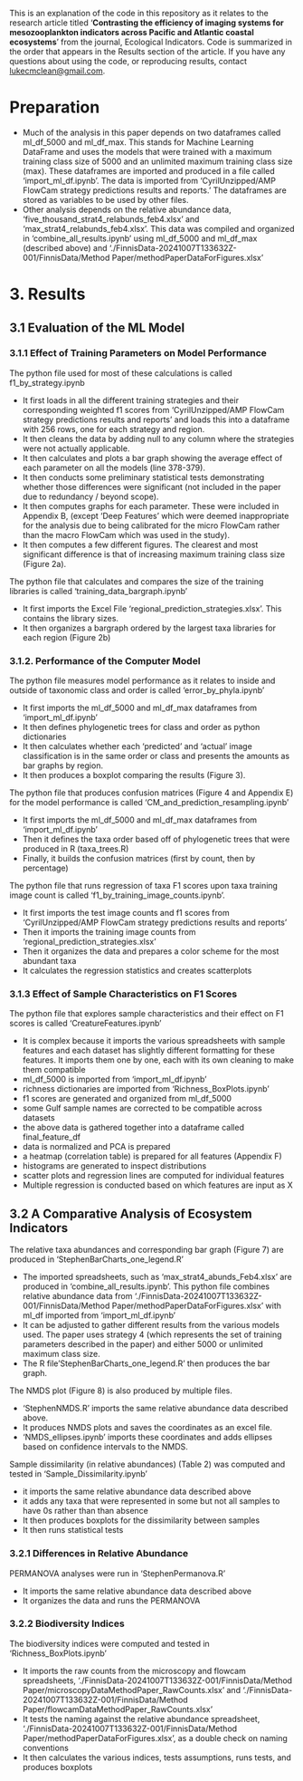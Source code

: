 This is an explanation of the code in this repository as it relates to the research article titled ‘**Contrasting the efficiency of imaging systems for mesozooplankton indicators across Pacific and Atlantic coastal ecosystems**’  from the journal, Ecological Indicators. Code is summarized in the order that appears in the Results section of the article. If you have any questions about using the code, or reproducing results, contact lukecmclean@gmail.com.

# Preparation

* Much of the analysis in this paper depends on two dataframes called ml\_df\_5000 and ml\_df\_max. This stands for Machine Learning DataFrame and uses the models that were trained with a maximum training class size of 5000 and an unlimited maximum training class size (max). These dataframes are imported and produced in a file called ‘import\_ml\_df.ipynb’. The data is imported from ‘CyrilUnzipped/AMP FlowCam strategy predictions results and reports.’ The dataframes are stored as variables to be used by other files.  
* Other analysis depends on the relative abundance data, ‘five\_thousand\_strat4\_relabunds\_feb4.xlsx’ and ‘max\_strat4\_relabunds\_feb4.xlsx’. This data was compiled and organized in ‘combine\_all\_results.ipynb’ using ml\_df\_5000 and ml\_df\_max (described above) and ‘./FinnisData-20241007T133632Z-001/FinnisData/Method Paper/methodPaperDataForFigures.xlsx’

# 3\. Results

## 3.1 Evaluation of the ML Model

### 3.1.1 Effect of Training Parameters on Model Performance

The python file used for most of these calculations is called f1\_by\_strategy.ipynb

* It first loads in all the different training strategies and their corresponding weighted f1 scores from ‘CyrilUnzipped/AMP FlowCam strategy predictions results and reports’ and loads this into a dataframe with 256 rows, one for each strategy and region.  
* It then cleans the data by adding null to any column where the strategies were not actually applicable.  
* It then calculates and plots a bar graph showing the average effect of each parameter on all the models (line 378-379).  
* It then conducts some preliminary statistical tests demonstrating whether those differences were significant (not included in the paper due to redundancy / beyond scope).  
* It then computes graphs for each parameter. These were included in Appendix B, (except ‘Deep Features’ which were deemed inappropriate for the analysis due to being calibrated for the micro FlowCam rather than the macro FlowCam which was used in the study).  
* It then computes a few different figures. The clearest and most significant difference is that of increasing maximum training class size (Figure 2a).

The python file that calculates and compares the size of the training libraries is called ‘training\_data\_bargraph.ipynb’

* It first imports the Excel File ‘regional\_prediction\_strategies.xlsx’. This contains the library sizes.  
* It then organizes a bargraph ordered by the largest taxa libraries for each region (Figure 2b)

### 3.1.2. Performance of the Computer Model

The python file measures model performance as it relates to inside and outside of taxonomic class and order is called ‘error\_by\_phyla.ipynb’

* It first imports the ml\_df\_5000 and ml\_df\_max dataframes from ‘import\_ml\_df.ipynb’  
* It then defines phylogenetic trees for class and order as python dictionaries  
* It then calculates whether each ‘predicted’ and ‘actual’ image classification is in the same order or class and presents the amounts as bar graphs by region.  
* It then produces a boxplot comparing the results (Figure 3).

The python file that produces confusion matrices (Figure 4 and Appendix E) for the model performance is called ‘CM\_and\_prediction\_resampling.ipynb’

* It first imports the ml\_df\_5000 and ml\_df\_max dataframes from ‘import\_ml\_df.ipynb’  
* Then it defines the taxa order based off of phylogenetic trees that were produced in R (taxa\_trees.R)  
* Finally, it builds the confusion matrices (first by count, then by percentage)

The python file that runs regression of taxa F1 scores upon taxa training image count is called ‘f1\_by\_training\_image\_counts.ipynb’.

* It first imports the test image counts and f1 scores from ‘CyrilUnzipped/AMP FlowCam strategy predictions results and reports’  
* Then it imports the training image counts from ‘regional\_prediction\_strategies.xlsx’  
* Then it organizes the data and prepares a color scheme for the most abundant taxa  
* It calculates the regression statistics and creates scatterplots

### 3.1.3 Effect of Sample Characteristics on F1 Scores

The python file that explores sample characteristics and their effect on F1 scores is called ‘CreatureFeatures.ipynb’

* It is complex because it imports the various spreadsheets with sample features and each dataset has slightly different formatting for these features. It imports them one by one, each with its own cleaning to make them compatible  
* ml\_df\_5000 is imported from ‘import\_ml\_df.ipynb’  
* richness dictionaries are imported from ‘Richness\_BoxPlots.ipynb’  
* f1 scores are generated and organized from ml\_df\_5000  
* some Gulf sample names are corrected to be compatible across datasets  
* the above data is gathered together into a dataframe called final\_feature\_df  
* data is normalized and PCA is prepared  
* a heatmap (correlation table) is prepared for all features (Appendix F)  
* histograms are generated to inspect distributions  
* scatter plots and regression lines are computed for individual features  
* Multiple regression is conducted based on which features are input as X

## 3.2 A Comparative Analysis of Ecosystem Indicators

The relative taxa abundances and corresponding bar graph (Figure 7\) are produced in ‘StephenBarCharts\_one\_legend.R’

* The imported spreadsheets, such as ‘max\_strat4\_abunds\_Feb4.xlsx’ are produced in ‘combine\_all\_results.ipynb’. This python file combines relative abundance data from ‘./FinnisData-20241007T133632Z-001/FinnisData/Method Paper/methodPaperDataForFigures.xlsx’ with ml\_df imported from ‘import\_ml\_df.ipynb’  
* It can be adjusted to gather different results from the various models used. The paper uses strategy 4 (which represents the set of training parameters described in the paper) and either 5000 or unlimited maximum class size.  
* The R file’StephenBarCharts\_one\_legend.R’ then produces the bar graph.

The NMDS plot (Figure 8\) is also produced by multiple files.

* ‘StephenNMDS.R’ imports the same relative abundance data described above.  
* It produces NMDS plots and saves the coordinates as an excel file.  
* ‘NMDS\_ellipses.ipynb’ imports these coordinates and adds ellipses based on confidence intervals to the NMDS.

Sample dissimilarity (in relative abundances) (Table 2\) was computed and tested in ‘Sample\_Dissimilarity.ipynb’

* it imports the same relative abundance data described above  
* it adds any taxa that were represented in some but not all samples to have 0s rather than than absence  
* It then produces boxplots for the dissimilarity between samples  
* It then runs statistical tests

### 3.2.1 Differences in Relative Abundance

PERMANOVA analyses were run in ‘StephenPermanova.R’

* It imports the same relative abundance data described above  
* It organizes the data and runs the PERMANOVA

### 3.2.2 Biodiversity Indices

The biodiversity indices were computed and tested in ‘Richness\_BoxPlots.ipynb’

* It imports the raw counts from the microscopy and flowcam spreadsheets, ‘./FinnisData-20241007T133632Z-001/FinnisData/Method Paper/microscopyDataMethodPaper\_RawCounts.xlsx’ and ‘./FinnisData-20241007T133632Z-001/FinnisData/Method Paper/flowcamDataMethodPaper\_RawCounts.xlsx’  
* It tests the naming against the relative abundance spreadsheet, ‘./FinnisData-20241007T133632Z-001/FinnisData/Method Paper/methodPaperDataForFigures.xlsx’, as a double check on naming conventions  
* It then calculates the various indices, tests assumptions, runs tests, and produces boxplots